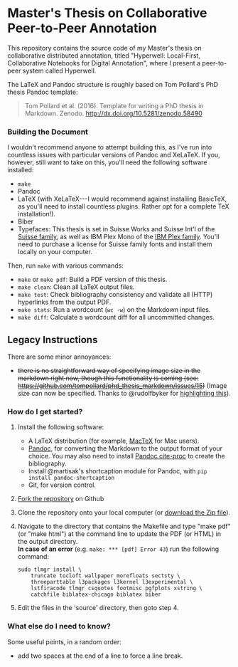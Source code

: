 # Master's Thesis on Collaborative Peer-to-Peer Annotation

This repository contains the source code of my Master's thesis on collaborative distributed annotation, titled "Hyperwell: Local-First, Collaborative Notebooks for Digital Annotation", where I present a peer-to-peer system called Hyperwell.

The LaTeX and Pandoc structure is roughly based on Tom Pollard's PhD thesis Pandoc template:

> Tom Pollard et al. (2016). Template for writing a PhD thesis in Markdown. Zenodo. http://dx.doi.org/10.5281/zenodo.58490

### Building the Document

I wouldn't recommend anyone to attempt building this, as I've run into countless issues with particular versions of Pandoc and XeLaTeX. If you, however, still want to take on this, you'll need the following software installed:

* `make`
* Pandoc
* LaTeX (with XeLaTeX---I would recommend against installing BasicTeX, as you'll need to install countless plugins. Rather opt for a complete TeX installation!).
* Biber
* Typefaces: This thesis is set in Suisse Works and Suisse Int'l of the [Suisse family](https://www.swisstypefaces.com/fonts/suisse/), as well as IBM Plex Mono of the [IBM Plex family](https://github.com/IBM/plex). You'll need to purchase a license for Suisse family fonts and install them locally on your computer.

Then, run `make` with various commands:

* `make` or `make pdf`: Build a PDF version of this thesis.
* `make clean`: Clean all LaTeX output files.
* `make test`: Check bibliography consistency and validate all (HTTP) hyperlinks from the output PDF.
* `make stats`: Run a wordcount (`wc -w`) on the Markdown input files.
* `make diff`: Calculate a wordcount diff for all uncommitted changes.

## Legacy Instructions

There are some minor annoyances:
- ~~there is no straightforward way of specifying image size in the markdown right now, though this functionality is coming (see: https://github.com/tompollard/phd_thesis_markdown/issues/15)~~ (Image size can now be specified. Thanks to @rudolfbyker for [highlighting this](https://github.com/tompollard/phd_thesis_markdown/issues/15)).

### How do I get started?

1. Install the following software:
    - A LaTeX distribution (for example, [MacTeX](https://tug.org/mactex/) for Mac users).
    - [Pandoc](http://johnmacfarlane.net/pandoc), for converting the Markdown to the output format of your choice.  You may also need to install [Pandoc cite-proc](http://pandoc.org/demo/example19/Extension-citations.html) to create the bibliography.
    - Install @martisak's shortcaption module for Pandoc, with `pip install pandoc-shortcaption`
    - Git, for version control.
2. [Fork the repository](https://github.com/tompollard/phd_thesis_markdown/fork) on Github  
3. Clone the repository onto your local computer (or [download the Zip file](https://github.com/tompollard/phd_thesis_markdown/archive/master.zip)).  
4. Navigate to the directory that contains the Makefile and type "make pdf" (or "make html") at the command line to update the PDF (or HTML) in the output directory.  
**In case of an error** (e.g. `make: *** [pdf] Error 43`) run the following command:  
    ```
    sudo tlmgr install \
        truncate tocloft wallpaper morefloats sectsty \
        threeparttable l3packages l3kernel l3experimental \
        lstfiracode tlmgr csquotes footmisc pgfplots xstring \
        catchfile biblatex-chicago biblatex biber
    ```
    
5. Edit the files in the 'source' directory, then goto step 4.  

### What else do I need to know?

Some useful points, in a random order:
- add two spaces at the end of a line to force a line break.

